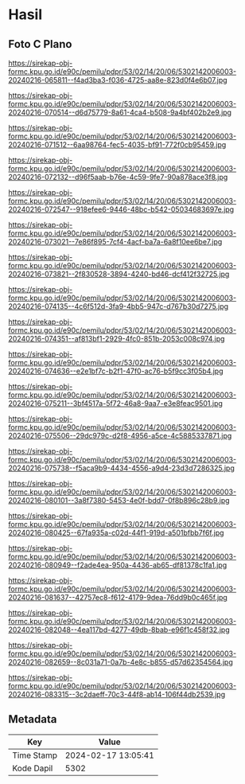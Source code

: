 # Hasil

## Foto C Plano

https://sirekap-obj-formc.kpu.go.id/e90c/pemilu/pdpr/53/02/14/20/06/5302142006003-20240216-065811--f4ad3ba3-f036-4725-aa8e-823d0f4e6b07.jpg

https://sirekap-obj-formc.kpu.go.id/e90c/pemilu/pdpr/53/02/14/20/06/5302142006003-20240216-070514--d6d75779-8a61-4ca4-b508-9a4bf402b2e9.jpg

https://sirekap-obj-formc.kpu.go.id/e90c/pemilu/pdpr/53/02/14/20/06/5302142006003-20240216-071512--6aa98764-fec5-4035-bf91-772f0cb95459.jpg

https://sirekap-obj-formc.kpu.go.id/e90c/pemilu/pdpr/53/02/14/20/06/5302142006003-20240216-072132--d96f5aab-b76e-4c59-9fe7-90a878ace3f8.jpg

https://sirekap-obj-formc.kpu.go.id/e90c/pemilu/pdpr/53/02/14/20/06/5302142006003-20240216-072547--918efee6-9446-48bc-b542-05034683697e.jpg

https://sirekap-obj-formc.kpu.go.id/e90c/pemilu/pdpr/53/02/14/20/06/5302142006003-20240216-073021--7e86f895-7cf4-4acf-ba7a-6a8f10ee6be7.jpg

https://sirekap-obj-formc.kpu.go.id/e90c/pemilu/pdpr/53/02/14/20/06/5302142006003-20240216-073821--2f830528-3894-4240-bd46-dcf412f32725.jpg

https://sirekap-obj-formc.kpu.go.id/e90c/pemilu/pdpr/53/02/14/20/06/5302142006003-20240216-074135--4c6f512d-3fa9-4bb5-947c-d767b30d7275.jpg

https://sirekap-obj-formc.kpu.go.id/e90c/pemilu/pdpr/53/02/14/20/06/5302142006003-20240216-074351--af813bf1-2929-4fc0-851b-2053c008c974.jpg

https://sirekap-obj-formc.kpu.go.id/e90c/pemilu/pdpr/53/02/14/20/06/5302142006003-20240216-074636--e2e1bf7c-b2f1-47f0-ac76-b5f9cc3f05b4.jpg

https://sirekap-obj-formc.kpu.go.id/e90c/pemilu/pdpr/53/02/14/20/06/5302142006003-20240216-075211--3bf4517a-5f72-46a8-9aa7-e3e8feac9501.jpg

https://sirekap-obj-formc.kpu.go.id/e90c/pemilu/pdpr/53/02/14/20/06/5302142006003-20240216-075506--29dc979c-d2f8-4956-a5ce-4c5885337871.jpg

https://sirekap-obj-formc.kpu.go.id/e90c/pemilu/pdpr/53/02/14/20/06/5302142006003-20240216-075738--f5aca9b9-4434-4556-a9d4-23d3d7286325.jpg

https://sirekap-obj-formc.kpu.go.id/e90c/pemilu/pdpr/53/02/14/20/06/5302142006003-20240216-080101--3a8f7380-5453-4e0f-bdd7-0f8b896c28b9.jpg

https://sirekap-obj-formc.kpu.go.id/e90c/pemilu/pdpr/53/02/14/20/06/5302142006003-20240216-080425--67fa935a-c02d-44f1-919d-a501bfbb7f6f.jpg

https://sirekap-obj-formc.kpu.go.id/e90c/pemilu/pdpr/53/02/14/20/06/5302142006003-20240216-080949--f2ade4ea-950a-4436-ab65-df81378c1fa1.jpg

https://sirekap-obj-formc.kpu.go.id/e90c/pemilu/pdpr/53/02/14/20/06/5302142006003-20240216-081637--42757ec8-f612-4179-9dea-76dd9b0c465f.jpg

https://sirekap-obj-formc.kpu.go.id/e90c/pemilu/pdpr/53/02/14/20/06/5302142006003-20240216-082048--4ea117bd-4277-49db-8bab-e96f1c458f32.jpg

https://sirekap-obj-formc.kpu.go.id/e90c/pemilu/pdpr/53/02/14/20/06/5302142006003-20240216-082659--8c031a71-0a7b-4e8c-b855-d57d62354564.jpg

https://sirekap-obj-formc.kpu.go.id/e90c/pemilu/pdpr/53/02/14/20/06/5302142006003-20240216-083315--3c2daeff-70c3-44f8-ab14-106f44db2539.jpg


## Metadata

| Key        | Value               |
| ---------- | ------------------- |
| Time Stamp | 2024-02-17 13:05:41 |
| Kode Dapil | 5302                |



